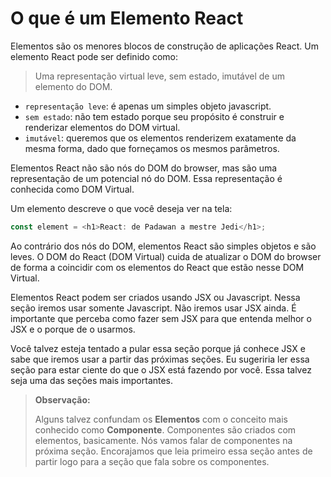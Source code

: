 # O que é um Elemento React
Elementos são os menores blocos de construção de aplicações React. Um elemento React pode ser definido como:

>Uma representação virtual leve, sem estado, imutável de um elemento do DOM.

- `representação leve`: é apenas um simples objeto javascript.
- `sem estado`: não tem estado porque seu propósito é construir e renderizar elementos do DOM virtual.
- `imutável`: queremos que os elementos renderizem exatamente da mesma forma, dado que forneçamos os mesmos parâmetros.

Elementos React não são nós do DOM do browser, mas são uma representação de um potencial nó do DOM. Essa representação é conhecida como DOM Virtual.

Um elemento descreve o que você deseja ver na tela:

```js
const element = <h1>React: de Padawan a mestre Jedi</h1>;
```

Ao contrário dos nós do DOM, elementos React são simples objetos e são leves. O DOM do React (DOM Virtual) cuida de atualizar o DOM do browser de forma a coincidir com os elementos do React que estão nesse DOM Virtual.

Elementos React podem ser criados usando JSX ou Javascript. Nessa seção iremos usar somente Javascript. Não iremos usar JSX ainda. É importante que perceba como fazer sem JSX para que entenda melhor o JSX  e o porque de o usarmos.

Você talvez esteja tentado a pular essa seção porque já conhece JSX e sabe que iremos usar a partir das próximas seções. Eu sugeriria ler essa seção para estar ciente do que o JSX está fazendo por você. Essa talvez seja uma das seções mais importantes.

>**Observação:**
>
>Alguns talvez confundam os **Elementos** com o conceito mais conhecido como **Componente**. Componentes são criados com elementos, basicamente. Nós vamos falar de componentes na próxima seção. Encorajamos que leia primeiro essa seção antes de partir logo para a seção que fala sobre os componentes.

<!--
## Renderizando um elemento no DOM

Digamos que tenhamos uma `<div>` em algum lugar no nosso HTML:

```html
<div id="root"></div>
```

Chamamos esse nó de "root" porque tudo dentro dele será gerenciado pelo DOM do React. Geralmente aplicações criadas com React possuem um único nó raiz.

Para renderizar um elemento do React dentro do nosso nó raiz, temos de passar para o método de renderização  `ReactDOM.render()` tanto o elemento, como o nó que desejamos que seja nosso nó raiz, conforme podemos ver abaixo:

```js
const element = <h1>React: de padawan a mestre Jedi</h1>;
ReactDOM.render(
  element,
  document.getElementById('root')
);
```

Vai mostrar "React: de padawan a mestre Jedi" na página.

-->